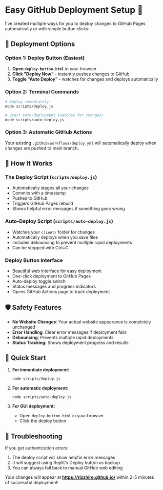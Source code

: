 # Easy GitHub Deployment Setup 🚀

I've created multiple ways for you to deploy changes to GitHub Pages automatically or with simple button clicks:

## 🎯 Deployment Options

### Option 1: Deploy Button (Easiest)
1. **Open `deploy-button.html`** in your browser
2. **Click "Deploy Now"** - instantly pushes changes to GitHub
3. **Toggle "Auto Deploy"** - watches for changes and deploys automatically

### Option 2: Terminal Commands
```bash
# Deploy immediately
node scripts/deploy.js

# Start auto-deployment (watches for changes)
node scripts/auto-deploy.js
```

### Option 3: Automatic GitHub Actions
Your existing `.github/workflows/deploy.yml` will automatically deploy when changes are pushed to main branch.

## 🔧 How It Works

### The Deploy Script (`scripts/deploy.js`)
- Automatically stages all your changes
- Commits with a timestamp
- Pushes to GitHub
- Triggers GitHub Pages rebuild
- Shows helpful error messages if something goes wrong

### Auto-Deploy Script (`scripts/auto-deploy.js`)  
- Watches your `client/` folder for changes
- Automatically deploys when you save files
- Includes debouncing to prevent multiple rapid deployments
- Can be stopped with Ctrl+C

### Deploy Button Interface
- Beautiful web interface for easy deployment
- One-click deployment to GitHub Pages
- Auto-deploy toggle switch
- Status messages and progress indicators
- Opens GitHub Actions page to track deployment

## 🛡️ Safety Features

- **No Website Changes**: Your actual website appearance is completely unchanged
- **Error Handling**: Clear error messages if deployment fails
- **Debouncing**: Prevents multiple rapid deployments
- **Status Tracking**: Shows deployment progress and results

## 🚀 Quick Start

1. **For immediate deployment:**
   ```bash
   node scripts/deploy.js
   ```

2. **For automatic deployment:**
   ```bash
   node scripts/auto-deploy.js
   ```

3. **For GUI deployment:**
   - Open `deploy-button.html` in your browser
   - Click the deploy button

## 🔧 Troubleshooting

If you get authentication errors:
1. The deploy script will show helpful error messages
2. It will suggest using Replit's Deploy button as backup
3. You can always fall back to manual GitHub web editing

Your changes will appear at **https://rizzhire.github.io/** within 2-5 minutes of successful deployment!